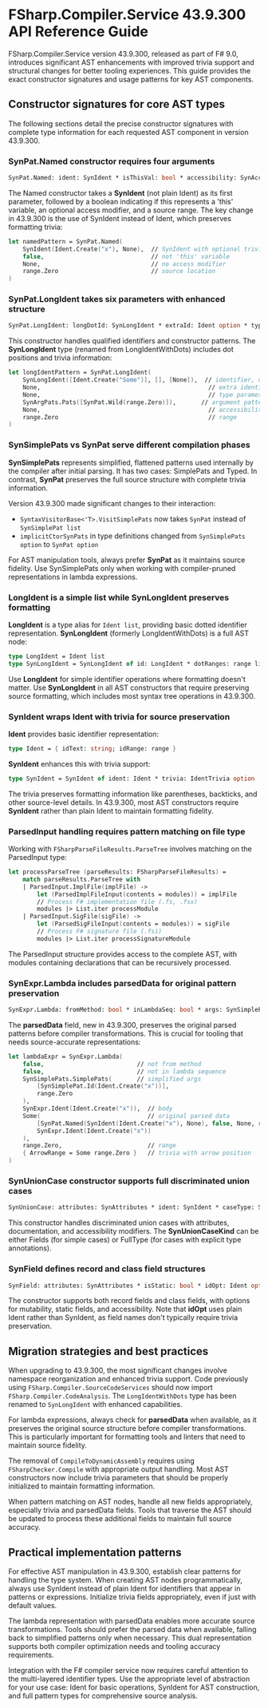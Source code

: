 ﻿# FSharp.Compiler.Service 43.9.300 API Reference Guide

FSharp.Compiler.Service version 43.9.300, released as part of F# 9.0, introduces significant AST enhancements with improved trivia support and structural changes for better tooling experiences. This guide provides the exact constructor signatures and usage patterns for key AST components.

## Constructor signatures for core AST types

The following sections detail the precise constructor signatures with complete type information for each requested AST component in version 43.9.300.

### SynPat.Named constructor requires four arguments

```fsharp
SynPat.Named: ident: SynIdent * isThisVal: bool * accessibility: SynAccess option * range: range -> SynPat
```

The Named constructor takes a **SynIdent** (not plain Ident) as its first parameter, followed by a boolean indicating if this represents a 'this' variable, an optional access modifier, and a source range. The key change in 43.9.300 is the use of SynIdent instead of Ident, which preserves formatting trivia:

```fsharp
let namedPattern = SynPat.Named(
    SynIdent(Ident.Create("x"), None),  // SynIdent with optional trivia
    false,                              // not 'this' variable
    None,                               // no access modifier
    range.Zero                          // source location
)
```

### SynPat.LongIdent takes six parameters with enhanced structure

```fsharp
SynPat.LongIdent: longDotId: SynLongIdent * extraId: Ident option * typarDecls: SynValTyparDecls option * argPats: SynArgPats * accessibility: SynAccess option * range: range -> SynPat
```

This constructor handles qualified identifiers and constructor patterns. The **SynLongIdent** type (renamed from LongIdentWithDots) includes dot positions and trivia information:

```fsharp
let longIdentPattern = SynPat.LongIdent(
    SynLongIdent([Ident.Create("Some")], [], [None]),  // identifier, dot ranges, trivia
    None,                                               // extra identifier
    None,                                               // type parameters
    SynArgPats.Pats([SynPat.Wild(range.Zero)]),       // argument patterns
    None,                                               // accessibility
    range.Zero                                          // range
)
```

### SynSimplePats vs SynPat serve different compilation phases

**SynSimplePats** represents simplified, flattened patterns used internally by the compiler after initial parsing. It has two cases: SimplePats and Typed. In contrast, **SynPat** preserves the full source structure with complete trivia information.

Version 43.9.300 made significant changes to their interaction:
- `SyntaxVisitorBase<'T>.VisitSimplePats` now takes `SynPat` instead of `SynSimplePat list`
- `implicitCtorSynPats` in type definitions changed from `SynSimplePats option` to `SynPat option`

For AST manipulation tools, always prefer **SynPat** as it maintains source fidelity. Use SynSimplePats only when working with compiler-pruned representations in lambda expressions.

### LongIdent is a simple list while SynLongIdent preserves formatting

**LongIdent** is a type alias for `Ident list`, providing basic dotted identifier representation. **SynLongIdent** (formerly LongIdentWithDots) is a full AST node:

```fsharp
type LongIdent = Ident list
type SynLongIdent = SynLongIdent of id: LongIdent * dotRanges: range list * trivia: IdentTrivia option list
```

Use **LongIdent** for simple identifier operations where formatting doesn't matter. Use **SynLongIdent** in all AST constructors that require preserving source formatting, which includes most syntax tree operations in 43.9.300.

### SynIdent wraps Ident with trivia for source preservation

**Ident** provides basic identifier representation:
```fsharp
type Ident = { idText: string; idRange: range }
```

**SynIdent** enhances this with trivia support:
```fsharp
type SynIdent = SynIdent of ident: Ident * trivia: IdentTrivia option
```

The trivia preserves formatting information like parentheses, backticks, and other source-level details. In 43.9.300, most AST constructors require **SynIdent** rather than plain Ident to maintain formatting fidelity.

### ParsedInput handling requires pattern matching on file type

Working with `FSharpParseFileResults.ParseTree` involves matching on the ParsedInput type:

```fsharp
let processParseTree (parseResults: FSharpParseFileResults) =
    match parseResults.ParseTree with
    | ParsedInput.ImplFile(implFile) ->
        let (ParsedImplFileInput(contents = modules)) = implFile
        // Process F# implementation file (.fs, .fsx)
        modules |> List.iter processModule
    | ParsedInput.SigFile(sigFile) ->
        let (ParsedSigFileInput(contents = modules)) = sigFile
        // Process F# signature file (.fsi)
        modules |> List.iter processSignatureModule
```

The ParsedInput structure provides access to the complete AST, with modules containing declarations that can be recursively processed.

### SynExpr.Lambda includes parsedData for original pattern preservation

```fsharp
SynExpr.Lambda: fromMethod: bool * inLambdaSeq: bool * args: SynSimplePats * body: SynExpr * parsedData: (SynPat list * SynExpr) option * range: range * trivia: SynExprLambdaTrivia -> SynExpr
```

The **parsedData** field, new in 43.9.300, preserves the original parsed patterns before compiler transformations. This is crucial for tooling that needs source-accurate representations:

```fsharp
let lambdaExpr = SynExpr.Lambda(
    false,                          // not from method
    false,                          // not in lambda sequence
    SynSimplePats.SimplePats(       // simplified args
        [SynSimplePat.Id(Ident.Create("x"))], 
        range.Zero
    ),
    SynExpr.Ident(Ident.Create("x")),  // body
    Some(                              // original parsed data
        [SynPat.Named(SynIdent(Ident.Create("x"), None), false, None, range.Zero)], 
        SynExpr.Ident(Ident.Create("x"))
    ),
    range.Zero,                        // range
    { ArrowRange = Some range.Zero }   // trivia with arrow position
)
```

### SynUnionCase constructor supports full discriminated union cases

```fsharp
SynUnionCase: attributes: SynAttributes * ident: SynIdent * caseType: SynUnionCaseKind * xmlDoc: PreXmlDoc * accessibility: SynAccess option * range: range * trivia: SynUnionCaseTrivia -> SynUnionCase
```

This constructor handles discriminated union cases with attributes, documentation, and accessibility modifiers. The **SynUnionCaseKind** can be either Fields (for simple cases) or FullType (for cases with explicit type annotations).

### SynField defines record and class field structures

```fsharp
SynField: attributes: SynAttributes * isStatic: bool * idOpt: Ident option * fieldType: SynType * isMutable: bool * xmlDoc: PreXmlDoc * accessibility: SynAccess option * range: range * trivia: SynFieldTrivia -> SynField
```

The constructor supports both record fields and class fields, with options for mutability, static fields, and accessibility. Note that **idOpt** uses plain Ident rather than SynIdent, as field names don't typically require trivia preservation.

## Migration strategies and best practices

When upgrading to 43.9.300, the most significant changes involve namespace reorganization and enhanced trivia support. Code previously using `FSharp.Compiler.SourceCodeServices` should now import `FSharp.Compiler.CodeAnalysis`. The `LongIdentWithDots` type has been renamed to `SynLongIdent` with enhanced capabilities.

For lambda expressions, always check for **parsedData** when available, as it preserves the original source structure before compiler transformations. This is particularly important for formatting tools and linters that need to maintain source fidelity.

The removal of `CompileToDynamicAssembly` requires using `FSharpChecker.Compile` with appropriate output handling. Most AST constructors now include trivia parameters that should be properly initialized to maintain formatting information.

When pattern matching on AST nodes, handle all new fields appropriately, especially trivia and parsedData fields. Tools that traverse the AST should be updated to process these additional fields to maintain full source accuracy.

## Practical implementation patterns

For effective AST manipulation in 43.9.300, establish clear patterns for handling the type system. When creating AST nodes programmatically, always use SynIdent instead of plain Ident for identifiers that appear in patterns or expressions. Initialize trivia fields appropriately, even if just with default values.

The lambda representation with parsedData enables more accurate source transformations. Tools should prefer the parsed data when available, falling back to simplified patterns only when necessary. This dual representation supports both compiler optimization needs and tooling accuracy requirements.

Integration with the F# compiler service now requires careful attention to the multi-layered identifier types. Use the appropriate level of abstraction for your use case: Ident for basic operations, SynIdent for AST construction, and full pattern types for comprehensive source analysis.